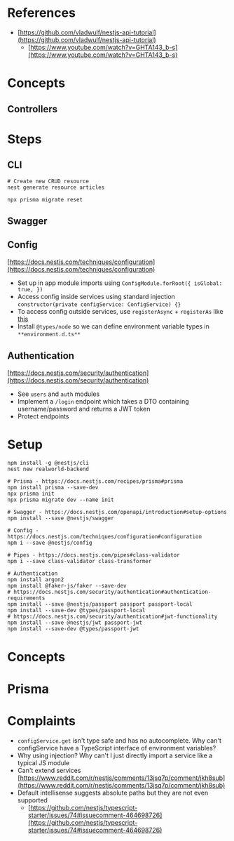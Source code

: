 # References

- [https://github.com/vladwulf/nestjs-api-tutorial](https://github.com/vladwulf/nestjs-api-tutorial)
  - [https://www.youtube.com/watch?v=GHTA143_b-s](https://www.youtube.com/watch?v=GHTA143_b-s)

# Concepts

## Controllers

# Steps

## CLI

```
# Create new CRUD resource
nest generate resource articles

npx prisma migrate reset
```

## Swagger

## Config

[https://docs.nestjs.com/techniques/configuration](https://docs.nestjs.com/techniques/configuration)

- Set up in app module imports using `ConfigModule.forRoot({ isGlobal: true, })`
- Access config inside services using standard injection `constructor(private configService: ConfigService) {}`
- To access config outside services, use `registerAsync` + `registerAs` like [this](https://stackoverflow.com/a/74903830/3620725)
- Install `@types/node` so we can define environment variable types in `**environment.d.ts**`

## Authentication

[https://docs.nestjs.com/security/authentication](https://docs.nestjs.com/security/authentication)

- See `users` and `auth` modules
- Implement a `/login` endpoint which takes a DTO containing username/password and returns a JWT token
- Protect endpoints

# Setup

```
npm install -g @nestjs/cli
nest new realworld-backend

# Prisma - https://docs.nestjs.com/recipes/prisma#prisma
npm install prisma --save-dev
npx prisma init
npx prisma migrate dev --name init

# Swagger - https://docs.nestjs.com/openapi/introduction#setup-options
npm install --save @nestjs/swagger

# Config - https://docs.nestjs.com/techniques/configuration#configuration
npm i --save @nestjs/config

# Pipes - https://docs.nestjs.com/pipes#class-validator
npm i --save class-validator class-transformer

# Authentication
npm install argon2
npm install @faker-js/faker --save-dev
# https://docs.nestjs.com/security/authentication#authentication-requirements
npm install --save @nestjs/passport passport passport-local
npm install --save-dev @types/passport-local
# https://docs.nestjs.com/security/authentication#jwt-functionality
npm install --save @nestjs/jwt passport-jwt
npm install --save-dev @types/passport-jwt
```

# Concepts

# Prisma

# Complaints

- `configService.get` isn't type safe and has no autocomplete. Why can't configService have a TypeScript interface of environment variables?
- Why using injection? Why can't I just directly import a service like a typical JS module
- Can't extend services [https://www.reddit.com/r/nestjs/comments/13jsq7p/comment/jkh8sub](https://www.reddit.com/r/nestjs/comments/13jsq7p/comment/jkh8sub)
- Default intellisense suggests absolute paths but they are not even supported
  - [https://github.com/nestjs/typescript-starter/issues/74#issuecomment-464698726](https://github.com/nestjs/typescript-starter/issues/74#issuecomment-464698726)
